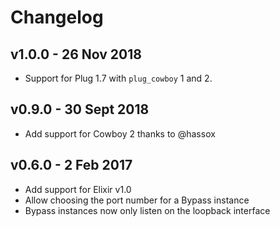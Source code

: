 Changelog
=========

## v1.0.0 - 26 Nov 2018

  * Support for Plug 1.7 with `plug_cowboy` 1 and 2.

## v0.9.0 - 30 Sept 2018

  * Add support for Cowboy 2 thanks to @hassox

## v0.6.0 - 2 Feb 2017

  * Add support for Elixir v1.0
  * Allow choosing the port number for a Bypass instance
  * Bypass instances now only listen on the loopback interface
